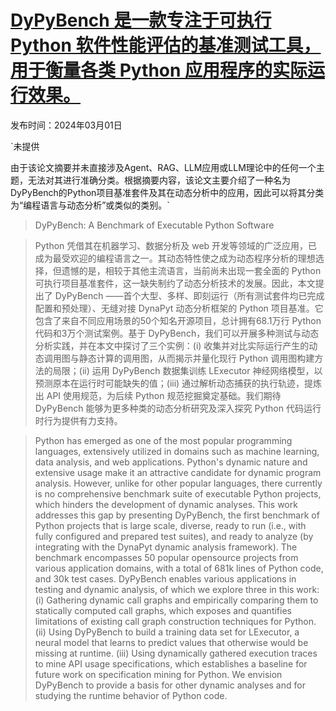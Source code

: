 # [DyPyBench 是一款专注于可执行 Python 软件性能评估的基准测试工具，用于衡量各类 Python 应用程序的实际运行效果。](https://arxiv.org/abs/2403.00539)

发布时间：2024年03月01日

`未提供

由于该论文摘要并未直接涉及Agent、RAG、LLM应用或LLM理论中的任何一个主题，无法对其进行准确分类。根据摘要内容，该论文主要介绍了一种名为DyPyBench的Python项目基准套件及其在动态分析中的应用，因此可以将其分类为“编程语言与动态分析”或类似的类别。`

> DyPyBench: A Benchmark of Executable Python Software

> Python 凭借其在机器学习、数据分析及 web 开发等领域的广泛应用，已成为最受欢迎的编程语言之一。其动态特性使之成为动态程序分析的理想选择，但遗憾的是，相较于其他主流语言，当前尚未出现一套全面的 Python 可执行项目基准套件，这一缺失制约了动态分析技术的发展。因此，本文提出了 DyPyBench ——首个大型、多样、即刻运行（所有测试套件均已完成配置和预处理）、无缝对接 DynaPyt 动态分析框架的 Python 项目基准。它包含了来自不同应用场景的50个知名开源项目，总计拥有68.1万行 Python 代码和3万个测试案例。基于 DyPyBench，我们可以开展多种测试与动态分析实践，并在本文中探讨了三个实例：(i) 收集并对比实际运行产生的动态调用图与静态计算的调用图，从而揭示并量化现行 Python 调用图构建方法的局限；(ii) 运用 DyPyBench 数据集训练 LExecutor 神经网络模型，以预测原本在运行时可能缺失的值；(iii) 通过解析动态捕获的执行轨迹，提炼出 API 使用规范，为后续 Python 规范挖掘奠定基础。我们期待 DyPyBench 能够为更多种类的动态分析研究及深入探究 Python 代码运行时行为提供有力支持。

> Python has emerged as one of the most popular programming languages, extensively utilized in domains such as machine learning, data analysis, and web applications. Python's dynamic nature and extensive usage make it an attractive candidate for dynamic program analysis. However, unlike for other popular languages, there currently is no comprehensive benchmark suite of executable Python projects, which hinders the development of dynamic analyses. This work addresses this gap by presenting DyPyBench, the first benchmark of Python projects that is large scale, diverse, ready to run (i.e., with fully configured and prepared test suites), and ready to analyze (by integrating with the DynaPyt dynamic analysis framework). The benchmark encompasses 50 popular opensource projects from various application domains, with a total of 681k lines of Python code, and 30k test cases. DyPyBench enables various applications in testing and dynamic analysis, of which we explore three in this work: (i) Gathering dynamic call graphs and empirically comparing them to statically computed call graphs, which exposes and quantifies limitations of existing call graph construction techniques for Python. (ii) Using DyPyBench to build a training data set for LExecutor, a neural model that learns to predict values that otherwise would be missing at runtime. (iii) Using dynamically gathered execution traces to mine API usage specifications, which establishes a baseline for future work on specification mining for Python. We envision DyPyBench to provide a basis for other dynamic analyses and for studying the runtime behavior of Python code.